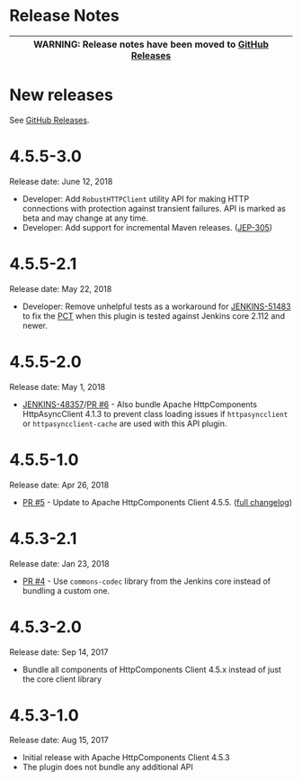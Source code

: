 Release Notes
===

| WARNING: Release notes have been moved to [GitHub Releases](https://github.com/jenkinsci/apache-httpcomponents-client-4-api-plugin/releases) |
| --- |

# New releases

See [GitHub Releases](https://github.com/jenkinsci/apache-httpcomponents-client-4-api-plugin/releases).

# 4.5.5-3.0

Release date: June 12, 2018

* Developer: Add `RobustHTTPClient` utility API for making HTTP connections with protection against transient failures. API is marked as beta and may change at any time.
* Developer: Add support for incremental Maven releases. ([JEP-305](https://github.com/jenkinsci/jep/tree/master/jep/305))

# 4.5.5-2.1

Release date: May 22, 2018

* Developer: Remove unhelpful tests as a workaround for [JENKINS-51483](https://issues.jenkins-ci.org/browse/JENKINS-51483) to fix the [PCT](https://github.com/jenkinsci/plugin-compat-tester) when this plugin is tested against Jenkins core 2.112 and newer.

# 4.5.5-2.0

Release date: May 1, 2018

* [JENKINS-48357](https://issues.jenkins-ci.org/browse/JENKINS-48357)/[PR #6](https://github.com/jenkinsci/apache-httpcomponents-client-4-api-plugin/pull/6) - Also bundle Apache HttpComponents HttpAsyncClient 4.1.3 to prevent class loading issues if `httpasyncclient` or `httpasyncclient-cache` are used with this API plugin.

# 4.5.5-1.0

Release date: Apr 26, 2018

* [PR #5](https://github.com/jenkinsci/apache-httpcomponents-client-4-api-plugin/pull/5) -
Update to Apache HttpComponents Client 4.5.5. ([full changelog](https://github.com/apache/httpcomponents-client/blob/4.5.5/RELEASE_NOTES.txt))

# 4.5.3-2.1

Release date: Jan 23, 2018

* [PR #4](https://github.com/jenkinsci/apache-httpcomponents-client-4-api-plugin/pull/4) -
Use `commons-codec` library from the Jenkins core instead of bundling a custom one.

# 4.5.3-2.0

Release date: Sep 14, 2017

* Bundle all components of HttpComponents Client 4.5.x instead of just the core client library

# 4.5.3-1.0

Release date: Aug 15, 2017

* Initial release with Apache HttpComponents Client 4.5.3
* The plugin does not bundle any additional API

